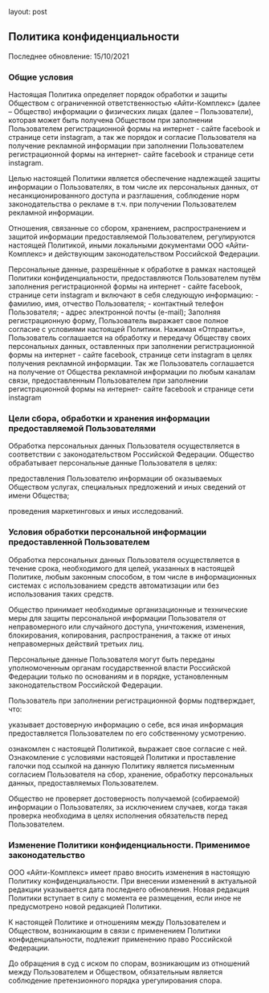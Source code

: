 layout: post

## Политика конфиденциальности

Последнее обновление: 15/10/2021

### Общие условия
Настоящая Политика определяет порядок обработки и защиты Обществом с ограниченной ответственностью «Айти-Комплекс» (далее – Общество) информации о физических лицах (далее – Пользователи), которая может быть получена Обществом при заполнении Пользователем регистрационной формы на интернет - сайте facebook и странице сети instagram, а так же порядок и согласие Пользователя на получение рекламной информации при заполнении Пользователем регистрационной формы на интернет- сайте facebook и странице сети instagram.

Целью настоящей Политики является обеспечение надлежащей защиты информации о Пользователях, в том числе их персональных данных, от несанкционированного доступа и разглашения, соблюдение норм законодательства о рекламе в т.ч. при получении Пользователем рекламной информации.

Отношения, связанные со сбором, хранением, распространением и защитой информации предоставляемой Пользователем, регулируются настоящей Политикой, иными локальными документами ООО «Айти-Комплекс» и действующим законодательством Российской Федерации.

Персональные данные, разрешённые к обработке в рамках настоящей Политики конфиденциальности, предоставляются Пользователем путём заполнения регистрационной формы на интернет - сайте facebook, странице сети instagram и включают в себя следующую информацию: - фамилию, имя, отчество Пользователя; - контактный телефон Пользователя; - адрес электронной почты (e-mail); Заполняя регистрационную форму, Пользователь выражает свое полное согласие с условиями настоящей Политики. Нажимая «Отправить», Пользователь соглашается на обработку и передачу Обществу своих персональных данных, оставленных при заполнении регистрационной формы на интернет - сайте facebook, странице сети instagram в целях получения рекламной информации. Так же Пользователь соглашается на получение от Общества рекламной информации по любым каналам связи, предоставленным Пользователем при заполнении регистрационной формы на интернет- сайте facebook и странице сети instagram

### Цели сбора, обработки и хранения информации предоставляемой Пользователями
Обработка персональных данных Пользователя осуществляется в соответствии с законодательством Российской Федерации. Общество обрабатывает персональные данные Пользователя в целях:

предоставления Пользователю информации об оказываемых Обществом услугах, специальных предложений и иных сведений от имени Общества;

проведения маркетинговых и иных исследований.

### Условия обработки персональной информации предоставленной Пользователем
Обработка персональных данных Пользователя осуществляется в течение срока, необходимого для целей, указанных в настоящей Политике, любым законным способом, в том числе в информационных системах с использованием средств автоматизации или без использования таких средств.

Общество принимает необходимые организационные и технические меры для защиты персональной информации Пользователя от неправомерного или случайного доступа, уничтожения, изменения, блокирования, копирования, распространения, а также от иных неправомерных действий третьих лиц.

Персональные данные Пользователя могут быть переданы уполномоченным органам государственной власти Российской Федерации только по основаниям и в порядке, установленным законодательством Российской Федерации.

Пользователь при заполнении регистрационной формы подтверждает, что:

указывает достоверную информацию о себе, вся иная информация предоставляется Пользователем по его собственному усмотрению.

ознакомлен с настоящей Политикой, выражает свое согласие с ней. Ознакомление с условиями настоящей Политики и проставление галочки под ссылкой на данную Политику является письменным согласием Пользователя на сбор, хранение, обработку персональных данных, предоставляемых Пользователем.

Общество не проверяет достоверность получаемой (собираемой) информации о Пользователях, за исключением случаев, когда такая проверка необходима в целях исполнения обязательств перед Пользователем.

### Изменение Политики конфиденциальности. Применимое законодательство
ООО «Айти-Комплекс» имеет право вносить изменения в настоящую Политику конфиденциальности. При внесении изменений в актуальной редакции указывается дата последнего обновления. Новая редакция Политики вступает в силу с момента ее размещения, если иное не предусмотрено новой редакцией Политики.

К настоящей Политике и отношениям между Пользователем и Обществом, возникающим в связи с применением Политики конфиденциальности, подлежит применению право Российской Федерации.

До обращения в суд с иском по спорам, возникающим из отношений между Пользователем и Обществом, обязательным является соблюдение претензионного порядка урегулирования спора.
